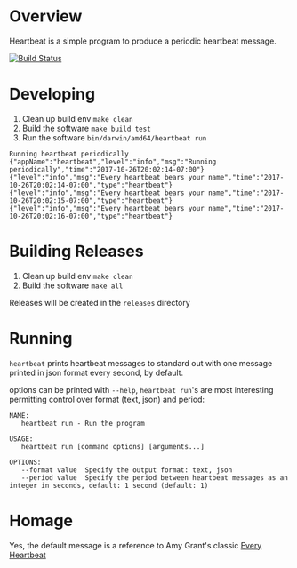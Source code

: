 # Overview #

Heartbeat is a simple program to produce a periodic heartbeat message.

[![Build Status](https://travis-ci.org/qualimente/heartbeat.svg?branch=master)](https://travis-ci.org/qualimente/heartbeat)

# Developing #

1. Clean up build env `make clean`
2. Build the software `make build test`
3. Run the software `bin/darwin/amd64/heartbeat run`
```
Running heartbeat periodically
{"appName":"heartbeat","level":"info","msg":"Running periodically","time":"2017-10-26T20:02:14-07:00"}
{"level":"info","msg":"Every heartbeat bears your name","time":"2017-10-26T20:02:14-07:00","type":"heartbeat"}
{"level":"info","msg":"Every heartbeat bears your name","time":"2017-10-26T20:02:15-07:00","type":"heartbeat"}
{"level":"info","msg":"Every heartbeat bears your name","time":"2017-10-26T20:02:16-07:00","type":"heartbeat"}
```

# Building Releases #

1. Clean up build env `make clean`
2. Build the software `make all`

Releases will be created in the `releases` directory

# Running #

`heartbeat` prints heartbeat messages to standard out with one message printed in json format every second, by default.

options can be printed with `--help`, `heartbeat run`'s are most interesting permitting control over format (text, json) and period:

```
NAME:
   heartbeat run - Run the program

USAGE:
   heartbeat run [command options] [arguments...]

OPTIONS:
   --format value  Specify the output format: text, json
   --period value  Specify the period between heartbeat messages as an integer in seconds, default: 1 second (default: 1)
```

# Homage #

Yes, the default message is a reference to Amy Grant's classic [Every Heartbeat](https://www.youtube.com/watch?v=kcYIZ-cduvM)
